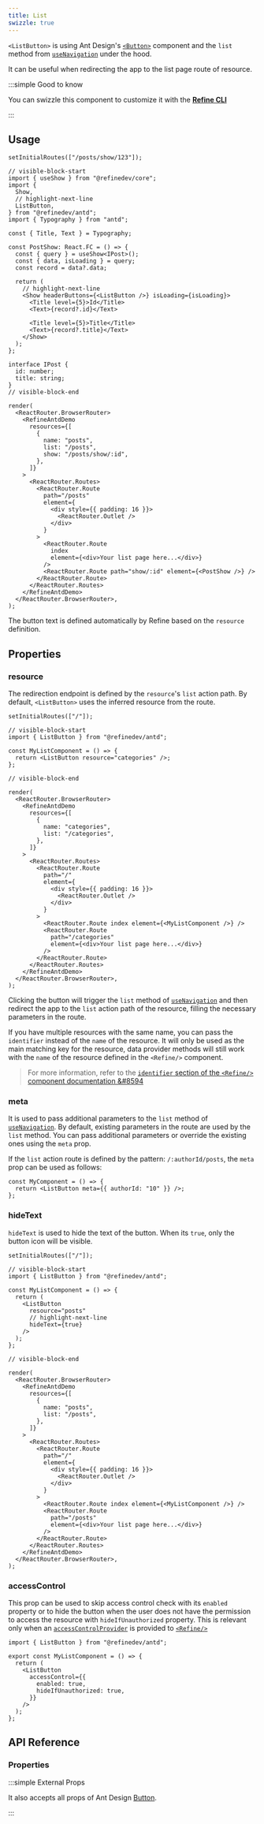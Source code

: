 ```yaml
---
title: List
swizzle: true
---
```


`<ListButton>` is using Ant Design's [`<Button>`](https://ant.design/components/button/) component and the `list` method from [`useNavigation`](/docs/routing/hooks/use-navigation) under the hood.

It can be useful when redirecting the app to the list page route of resource.

:::simple Good to know

You can swizzle this component to customize it with the [**Refine CLI**](/docs/packages/list-of-packages)

:::

## Usage

```tsx live previewHeight=360px
setInitialRoutes(["/posts/show/123"]);

// visible-block-start
import { useShow } from "@refinedev/core";
import {
  Show,
  // highlight-next-line
  ListButton,
} from "@refinedev/antd";
import { Typography } from "antd";

const { Title, Text } = Typography;

const PostShow: React.FC = () => {
  const { query } = useShow<IPost>();
  const { data, isLoading } = query;
  const record = data?.data;

  return (
    // highlight-next-line
    <Show headerButtons={<ListButton />} isLoading={isLoading}>
      <Title level={5}>Id</Title>
      <Text>{record?.id}</Text>

      <Title level={5}>Title</Title>
      <Text>{record?.title}</Text>
    </Show>
  );
};

interface IPost {
  id: number;
  title: string;
}
// visible-block-end

render(
  <ReactRouter.BrowserRouter>
    <RefineAntdDemo
      resources={[
        {
          name: "posts",
          list: "/posts",
          show: "/posts/show/:id",
        },
      ]}
    >
      <ReactRouter.Routes>
        <ReactRouter.Route
          path="/posts"
          element={
            <div style={{ padding: 16 }}>
              <ReactRouter.Outlet />
            </div>
          }
        >
          <ReactRouter.Route
            index
            element={<div>Your list page here...</div>}
          />
          <ReactRouter.Route path="show/:id" element={<PostShow />} />
        </ReactRouter.Route>
      </ReactRouter.Routes>
    </RefineAntdDemo>
  </ReactRouter.BrowserRouter>,
);
```

The button text is defined automatically by Refine based on the `resource` definition.

## Properties

### resource

The redirection endpoint is defined by the `resource`'s `list` action path. By default, `<ListButton>` uses the inferred resource from the route.

```tsx live previewHeight=120px
setInitialRoutes(["/"]);

// visible-block-start
import { ListButton } from "@refinedev/antd";

const MyListComponent = () => {
  return <ListButton resource="categories" />;
};

// visible-block-end

render(
  <ReactRouter.BrowserRouter>
    <RefineAntdDemo
      resources={[
        {
          name: "categories",
          list: "/categories",
        },
      ]}
    >
      <ReactRouter.Routes>
        <ReactRouter.Route
          path="/"
          element={
            <div style={{ padding: 16 }}>
              <ReactRouter.Outlet />
            </div>
          }
        >
          <ReactRouter.Route index element={<MyListComponent />} />
          <ReactRouter.Route
            path="/categories"
            element={<div>Your list page here...</div>}
          />
        </ReactRouter.Route>
      </ReactRouter.Routes>
    </RefineAntdDemo>
  </ReactRouter.BrowserRouter>,
);
```

Clicking the button will trigger the `list` method of [`useNavigation`](/docs/routing/hooks/use-navigation) and then redirect the app to the `list` action path of the resource, filling the necessary parameters in the route.

If you have multiple resources with the same name, you can pass the `identifier` instead of the `name` of the resource. It will only be used as the main matching key for the resource, data provider methods will still work with the `name` of the resource defined in the `<Refine/>` component.

> For more information, refer to the [`identifier` section of the `<Refine/>` component documentation &#8594](/docs/core/refine-component#identifier)

### meta

It is used to pass additional parameters to the `list` method of [`useNavigation`](/docs/routing/hooks/use-navigation). By default, existing parameters in the route are used by the `list` method. You can pass additional parameters or override the existing ones using the `meta` prop.

If the `list` action route is defined by the pattern: `/:authorId/posts`, the `meta` prop can be used as follows:

```tsx
const MyComponent = () => {
  return <ListButton meta={{ authorId: "10" }} />;
};
```

### hideText

`hideText` is used to hide the text of the button. When its `true`, only the button icon will be visible.

```tsx live previewHeight=120px
setInitialRoutes(["/"]);

// visible-block-start
import { ListButton } from "@refinedev/antd";

const MyListComponent = () => {
  return (
    <ListButton
      resource="posts"
      // highlight-next-line
      hideText={true}
    />
  );
};

// visible-block-end

render(
  <ReactRouter.BrowserRouter>
    <RefineAntdDemo
      resources={[
        {
          name: "posts",
          list: "/posts",
        },
      ]}
    >
      <ReactRouter.Routes>
        <ReactRouter.Route
          path="/"
          element={
            <div style={{ padding: 16 }}>
              <ReactRouter.Outlet />
            </div>
          }
        >
          <ReactRouter.Route index element={<MyListComponent />} />
          <ReactRouter.Route
            path="/posts"
            element={<div>Your list page here...</div>}
          />
        </ReactRouter.Route>
      </ReactRouter.Routes>
    </RefineAntdDemo>
  </ReactRouter.BrowserRouter>,
);
```

### accessControl

This prop can be used to skip access control check with its `enabled` property or to hide the button when the user does not have the permission to access the resource with `hideIfUnauthorized` property. This is relevant only when an [`accessControlProvider`](/docs/authorization/access-control-provider) is provided to [`<Refine/>`](/docs/core/refine-component)

```tsx
import { ListButton } from "@refinedev/antd";

export const MyListComponent = () => {
  return (
    <ListButton
      accessControl={{
        enabled: true,
        hideIfUnauthorized: true,
      }}
    />
  );
};
```

## API Reference

### Properties

<PropsTable module="@refinedev/antd/ListButton" />

:::simple External Props

It also accepts all props of Ant Design [Button](https://ant.design/components/button/#API).

:::
